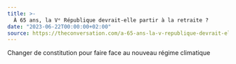 ```yaml
---
title: >-
  À 65 ans, la Vᵉ République devrait-elle partir à la retraite ?
date: "2023-06-22T00:00:00+02:00"
source: https://theconversation.com/a-65-ans-la-v-republique-devrait-elle-partir-a-la-retraite-203431
---
```


Changer de constitution pour faire face au nouveau régime climatique
